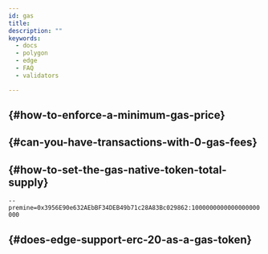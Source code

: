 ```yaml
---
id: gas
title:
description: ""
keywords:
  - docs
  - polygon
  - edge
  - FAQ
  - validators

---
```


##  {#how-to-enforce-a-minimum-gas-price}



##  {#can-you-have-transactions-with-0-gas-fees}


##  {#how-to-set-the-gas-native-token-total-supply}





`--premine=0x3956E90e632AEbBF34DEB49b71c28A83Bc029862:1000000000000000000000`





##  {#does-edge-support-erc-20-as-a-gas-token}

